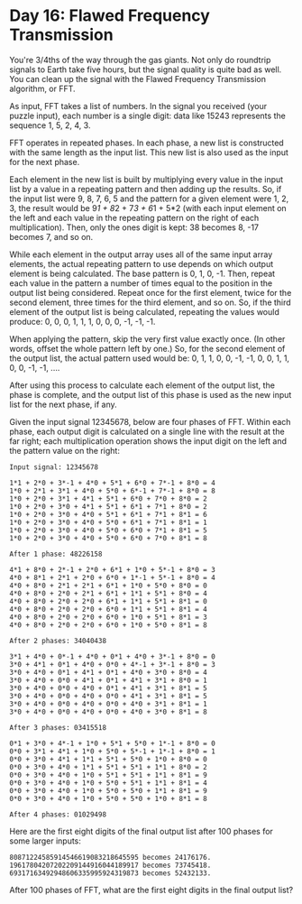 # Day 16: Flawed Frequency Transmission

You're 3/4ths of the way through the gas giants. Not only do roundtrip signals to Earth take five hours, but the signal quality is quite bad as well. You can clean up the signal with the Flawed Frequency Transmission algorithm, or FFT.

As input, FFT takes a list of numbers. In the signal you received (your puzzle input), each number is a single digit: data like 15243 represents the sequence 1, 5, 2, 4, 3.

FFT operates in repeated phases. In each phase, a new list is constructed with the same length as the input list. This new list is also used as the input for the next phase.

Each element in the new list is built by multiplying every value in the input list by a value in a repeating pattern and then adding up the results. So, if the input list were 9, 8, 7, 6, 5 and the pattern for a given element were 1, 2, 3, the result would be 9*1 + 8*2 + 7*3 + 6*1 + 5\*2 (with each input element on the left and each value in the repeating pattern on the right of each multiplication). Then, only the ones digit is kept: 38 becomes 8, -17 becomes 7, and so on.

While each element in the output array uses all of the same input array elements, the actual repeating pattern to use depends on which output element is being calculated. The base pattern is 0, 1, 0, -1. Then, repeat each value in the pattern a number of times equal to the position in the output list being considered. Repeat once for the first element, twice for the second element, three times for the third element, and so on. So, if the third element of the output list is being calculated, repeating the values would produce: 0, 0, 0, 1, 1, 1, 0, 0, 0, -1, -1, -1.

When applying the pattern, skip the very first value exactly once. (In other words, offset the whole pattern left by one.) So, for the second element of the output list, the actual pattern used would be: 0, 1, 1, 0, 0, -1, -1, 0, 0, 1, 1, 0, 0, -1, -1, ....

After using this process to calculate each element of the output list, the phase is complete, and the output list of this phase is used as the new input list for the next phase, if any.

Given the input signal 12345678, below are four phases of FFT. Within each phase, each output digit is calculated on a single line with the result at the far right; each multiplication operation shows the input digit on the left and the pattern value on the right:

```
Input signal: 12345678

1*1 + 2*0 + 3*-1 + 4*0 + 5*1 + 6*0 + 7*-1 + 8*0 = 4
1*0 + 2*1 + 3*1 + 4*0 + 5*0 + 6*-1 + 7*-1 + 8*0 = 8
1*0 + 2*0 + 3*1 + 4*1 + 5*1 + 6*0 + 7*0 + 8*0 = 2
1*0 + 2*0 + 3*0 + 4*1 + 5*1 + 6*1 + 7*1 + 8*0 = 2
1*0 + 2*0 + 3*0 + 4*0 + 5*1 + 6*1 + 7*1 + 8*1 = 6
1*0 + 2*0 + 3*0 + 4*0 + 5*0 + 6*1 + 7*1 + 8*1 = 1
1*0 + 2*0 + 3*0 + 4*0 + 5*0 + 6*0 + 7*1 + 8*1 = 5
1*0 + 2*0 + 3*0 + 4*0 + 5*0 + 6*0 + 7*0 + 8*1 = 8

After 1 phase: 48226158

4*1 + 8*0 + 2*-1 + 2*0 + 6*1 + 1*0 + 5*-1 + 8*0 = 3
4*0 + 8*1 + 2*1 + 2*0 + 6*0 + 1*-1 + 5*-1 + 8*0 = 4
4*0 + 8*0 + 2*1 + 2*1 + 6*1 + 1*0 + 5*0 + 8*0 = 0
4*0 + 8*0 + 2*0 + 2*1 + 6*1 + 1*1 + 5*1 + 8*0 = 4
4*0 + 8*0 + 2*0 + 2*0 + 6*1 + 1*1 + 5*1 + 8*1 = 0
4*0 + 8*0 + 2*0 + 2*0 + 6*0 + 1*1 + 5*1 + 8*1 = 4
4*0 + 8*0 + 2*0 + 2*0 + 6*0 + 1*0 + 5*1 + 8*1 = 3
4*0 + 8*0 + 2*0 + 2*0 + 6*0 + 1*0 + 5*0 + 8*1 = 8

After 2 phases: 34040438

3*1 + 4*0 + 0*-1 + 4*0 + 0*1 + 4*0 + 3*-1 + 8*0 = 0
3*0 + 4*1 + 0*1 + 4*0 + 0*0 + 4*-1 + 3*-1 + 8*0 = 3
3*0 + 4*0 + 0*1 + 4*1 + 0*1 + 4*0 + 3*0 + 8*0 = 4
3*0 + 4*0 + 0*0 + 4*1 + 0*1 + 4*1 + 3*1 + 8*0 = 1
3*0 + 4*0 + 0*0 + 4*0 + 0*1 + 4*1 + 3*1 + 8*1 = 5
3*0 + 4*0 + 0*0 + 4*0 + 0*0 + 4*1 + 3*1 + 8*1 = 5
3*0 + 4*0 + 0*0 + 4*0 + 0*0 + 4*0 + 3*1 + 8*1 = 1
3*0 + 4*0 + 0*0 + 4*0 + 0*0 + 4*0 + 3*0 + 8*1 = 8

After 3 phases: 03415518

0*1 + 3*0 + 4*-1 + 1*0 + 5*1 + 5*0 + 1*-1 + 8*0 = 0
0*0 + 3*1 + 4*1 + 1*0 + 5*0 + 5*-1 + 1*-1 + 8*0 = 1
0*0 + 3*0 + 4*1 + 1*1 + 5*1 + 5*0 + 1*0 + 8*0 = 0
0*0 + 3*0 + 4*0 + 1*1 + 5*1 + 5*1 + 1*1 + 8*0 = 2
0*0 + 3*0 + 4*0 + 1*0 + 5*1 + 5*1 + 1*1 + 8*1 = 9
0*0 + 3*0 + 4*0 + 1*0 + 5*0 + 5*1 + 1*1 + 8*1 = 4
0*0 + 3*0 + 4*0 + 1*0 + 5*0 + 5*0 + 1*1 + 8*1 = 9
0*0 + 3*0 + 4*0 + 1*0 + 5*0 + 5*0 + 1*0 + 8*1 = 8

After 4 phases: 01029498
```

Here are the first eight digits of the final output list after 100 phases for some larger inputs:

    80871224585914546619083218645595 becomes 24176176.
    19617804207202209144916044189917 becomes 73745418.
    69317163492948606335995924319873 becomes 52432133.

After 100 phases of FFT, what are the first eight digits in the final output list?
